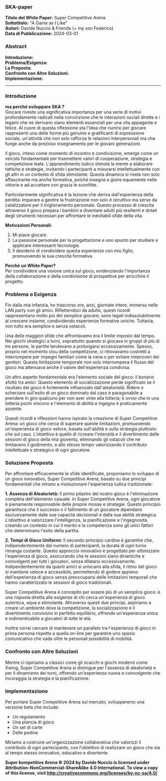 ### SKA-paper

**Titolo del White Paper:** Super Competitive Arena  
**Sottotitolo:** "A Game as I Like"  
**Autori:** Davide Nuccio & Friends (+ my son Federico)  
**Data di Pubblicazione:** 2024-03-01  

### Abstract

**Introduzione:**    
**Problema/Esigenza:**   
**La Proposta:**  
**Confronto con Altre Soluzioni:**  
**Implementazione:** 

---

### Introduzione

**ma perché sviluppare SKA ?**  
Giocare riveste una significativa importanza per una serie di motivi profondamente radicati nella convinzione che le interazioni sociali dirette e i legami che ne derivano siano elementi essenziali per una vita appagante e felice. Al cuore di questa riflessione sta l'idea che riunirsi per giocare rappresenti una delle forme più genuine e gratificanti di espressione sociale, un'attività che non solo rafforza le relazioni interpersonali ma che funge anche da prezioso insegnamento per le giovani generazioni.

Il gioco, inteso come momento di incontro e condivisione, emerge come un veicolo fondamentale per trasmettere valori di cooperazione, strategia e competizione leale. L'apprendimento ludico stimola la mente a elaborare tattiche e strategie, invitando i partecipanti a misurarsi intellettualmente con gli altri in un contesto di sfida stimolante. Questa dinamica si rivela non solo affascinante ma anche formativa, poiché insegna a gioire equamente nelle vittorie e ad accettare con grazia le sconfitte.

Particolarmente significativa è la lezione che deriva dall'esperienza della perdita: imparare a gestire la frustrazione non solo è istruttivo ma serve da catalizzatore per il miglioramento personale. Questo processo di crescita attraverso il gioco prepara i bambini a diventare adulti più resilienti e dotati degli strumenti necessari per affrontare le inevitabili sfide della vita.

**Motivazioni Personali:**   
1. Mi piace giocare.   
2. La passione personale per la progettazione e uno spunto per studiare e applicare interessanti tecnologie.  
3. Il desiderio di condividere questa esperienze con mio figlio, promuovendo la sua crescita formativa.

**Perché un White Paper?**  
Per condividere una visione unica sul gioco, evidenziando l'importanza della collaborazione e della condivisione di prospettive per arricchire il progetto.

### Problema o Esigenza

Fin dalla mia infanzia, ho trascorso ore, anzi, giornate intere, immerso nelle LAN party con gli amici. Riflettendoci da adulto, questi ricordi rappresentano molto più del semplice giocare; sono legati indissolubilmente al crescere insieme, condividendo esperienze formative uniche. Tuttavia, non tutto era semplice e senza ostacoli.

Una delle maggiori sfide che affrontavamo era il limite imposto dal tempo. Nei giochi strategici a turni, soprattutto quando si giocava in gruppi di più di tre persone, le partite tendevano a prolungarsi eccessivamente. Spesso, proprio nel momento clou della competizione, ci ritrovavamo costretti a interrompere per impegni familiari come la cena o per evitare rimproveri dei genitori. Questa limitazione temporale non solo interrompeva il flusso del gioco ma attenuava anche il valore dell'esperienza condivisa.

Un altro aspetto fondamentale era l'elemento sociale del gioco: il bonario sfottò tra amici. Questo elemento di socializzazione perde significato se il risultato del gioco è fortemente influenzato dall'aleatorietà. Ridere o scherzare sull'esito di un gioco dominato dal caso è paragonabile a prendere in giro qualcuno per non aver vinto alla lotteria; è ovvio che in una lotteria pochi vincono e l'elemento di abilità e ingegno è praticamente assente. 

Questi ricordi e riflessioni hanno ispirato la creazione di Super Competitive Arena: un gioco che cerca di superare queste limitazioni, promuovendo un'esperienza di gioco veloce, basata sull'abilità e sulla strategia piuttosto che sul caso. L'obiettivo è quello di ricreare l'intensità e il divertimento delle sessioni di gioco della mia gioventù, eliminando gli ostacoli che ne limitavano il godimento, e allo stesso tempo valorizzando il contributo intellettuale e strategico di ogni giocatore.

### Soluzione Proposta
Per affrontare efficacemente le sfide identificate, proponiamo lo sviluppo di un gioco innovativo, Super Competitive Arena, basato su due principi fondamentali che mirano a rivoluzionare l'esperienza ludica tradizionale:

**1. Assenza di Aleatorietà:** Il primo pilastro del nostro gioco è l'eliminazione completa dell'elemento casuale. In Super Competitive Arena, ogni giocatore è pienamente responsabile delle proprie mosse e strategie. Questo principio garantisce che il successo o il fallimento di un giocatore dipendano esclusivamente dalle sue capacità decisionali e dalla sua abilità strategica. L'obiettivo è valorizzare l'intelligenza, la pianificazione e l'ingegnosità, creando un contesto in cui il merito e la competenza sono gli unici fattori che determinano l'esito della partita.

**2. Tempi di Gioco Uniformi:** Il secondo principio cardine è garantire che, indipendentemente dal numero di partecipanti, la durata di ogni turno rimanga costante. Questo approccio innovativo è progettato per ottimizzare l'esperienza di gioco, assicurando che le sessioni siano dinamiche e coinvolgenti per tutti i giocatori, senza dilatarsi eccessivamente. Indipendentemente da quanti amici si uniscano alla sfida, il ritmo del gioco si mantiene veloce e accessibile, permettendo di godere appieno dell'esperienza di gioco senza preoccuparsi delle limitazioni temporali che hanno caratterizzato le sessioni di gioco tradizionali.

Super Competitive Arena è concepito per essere più di un semplice gioco: è una risposta diretta alle esigenze di chi cerca un'esperienza di gioco autentica, equa e stimolante. Attraverso questi due principi, aspiriamo a creare un ambiente dove la competizione, la socializzazione e il divertimento convivono in perfetto equilibrio, offrendo un'esperienza unica e indimenticabile a giocatori di tutte le età.

Inoltre vorrei cercare di mantenere un parallelo tra l'esperienza di gioco in prima persona rispetto a quella on-line per garantire uno spazio comunicativo che vada oltre le personali possibilità di mobilità.

### Confronto con Altre Soluzioni
Mentre ci ispiriamo a classici come gli scacchi e giochi moderni come Xwing, Super Competitive Arena si distingue per l'assenza di aleatorietà e per il dinamismo dei turni, offrendo un'esperienza nuova e coinvolgente che incoraggia la strategia e la pianificazione.

### Implementazione
Per portare Super Competitive Arena sul mercato, svilupperemo una versione beta che include:
- Un regolamento
- Una plancia di gioco
- Un set di carte
- Delle pedine

Miriamo a costruire un'organizzazione collaborativa che valorizzi il contributo di ogni partecipante, con l'obiettivo di realizzare un gioco che sia al tempo stesso innovativo, educativo e divertente.




**Super kompetitive Arena © 2024 by Davide Nuccio is licensed under Attribution-NonCommercial-ShareAlike 4.0 International. To view a copy of this license, visit http://creativecommons.org/licenses/by-nc-sa/4.0/**

